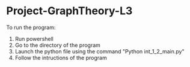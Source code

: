 # Project-GraphTheory-L3

To run the program:
1. Run powershell
2. Go to the directory of the program
3. Launch the python file using the command "Python int_1_2_main.py"
4. Follow the intructions of the program
